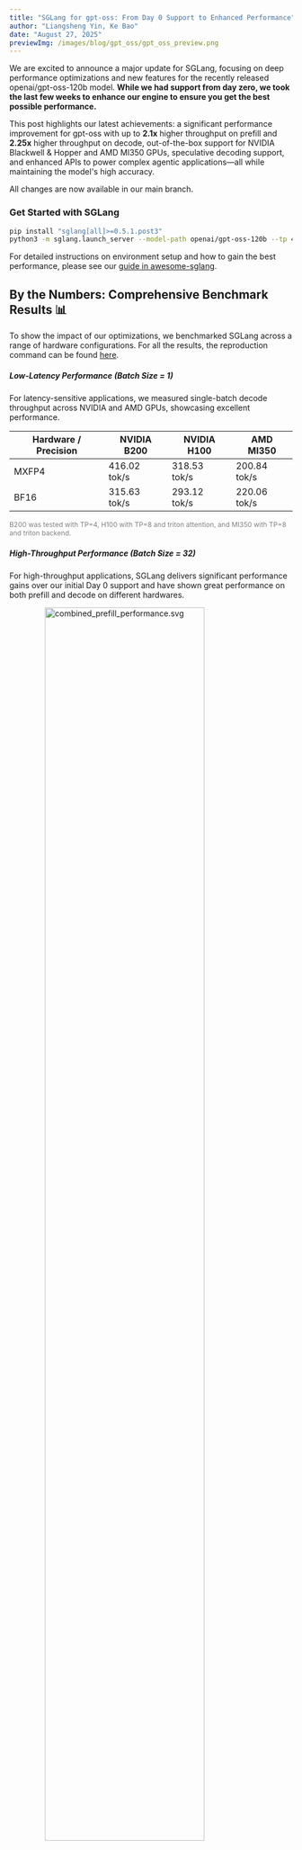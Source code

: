 ```yaml
---
title: "SGLang for gpt-oss: From Day 0 Support to Enhanced Performance"
author: "Liangsheng Yin, Ke Bao"
date: "August 27, 2025"
previewImg: /images/blog/gpt_oss/gpt_oss_preview.png
---
```


We are excited to announce a major update for SGLang, focusing on deep performance optimizations and new features for the recently released openai/gpt-oss-120b model. **While we had support from day zero, we took the last few weeks to enhance our engine to ensure you get the best possible performance.**

This post highlights our latest achievements: a significant performance improvement for gpt-oss with up to **2.1x** higher throughput on prefill and **2.25x** higher throughput on decode, out-of-the-box support for NVIDIA Blackwell & Hopper and AMD MI350 GPUs, speculative decoding support, and enhanced APIs to power complex agentic applications—all while maintaining the model's high accuracy.

All changes are now available in our main branch.

### Get Started with SGLang

```bash
pip install "sglang[all]>=0.5.1.post3"
python3 -m sglang.launch_server --model-path openai/gpt-oss-120b --tp 4
```

For detailed instructions on environment setup and how to gain the best performance, please see our [guide in awesome-sglang](https://github.com/sgl-project/awesome-sglang/tree/main/gpt-oss).

## By the Numbers: Comprehensive Benchmark Results 📊

To show the impact of our optimizations, we benchmarked SGLang across a range of hardware configurations. For all the results, the reproduction command can be found [here](https://github.com/sgl-project/sglang/tree/main/benchmark/gpt_oss).

##### Low-Latency Performance (Batch Size = 1)

For latency-sensitive applications, we measured single-batch decode throughput across NVIDIA and AMD GPUs, showcasing excellent performance.

| Hardware / Precision | NVIDIA B200  | NVIDIA H100  | AMD MI350    |
| -------------------- | ------------ | ------------ | ------------ |
| MXFP4                | 416.02 tok/s | 318.53 tok/s | 200.84 tok/s |
| BF16                 | 315.63 tok/s | 293.12 tok/s | 220.06 tok/s |

<span style="color: grey; font-size: 12px;">
B200 was tested with TP=4, H100 with TP=8 and triton attention, and MI350 with TP=8 and triton backend.
</span>

##### High-Throughput Performance (Batch Size = 32)

For high-throughput applications, SGLang delivers significant performance gains over our initial Day 0 support and have shown great performance on both prefill and decode on different hardwares.

<img src="/images/blog/gpt_oss/combined_prefill_performance.svg" alt="combined_prefill_performance.svg" style="display:block; margin-left: auto; margin-right: auto; width: 75%"></img>

<img src="/images/blog/gpt_oss/combined_decode_performance.svg" alt="combined_decode_performance.svg" style="display:block; margin-left: auto; margin-right: auto; width: 75%"></img>

## Performance Deep Dive 🚀

Our performance gains come from several key optimizations at the kernel level:

- **FlashInfer Kernels for Blackwell**: To unlock peak performance for gpt-oss on Blackwell GPUs, we integrated highly optimized kernels from FlashInfer. This accelerates core components, including multi-head attention and Mixture of Experts (MoE) layers, on the new hardware.
- **FlashAttention-3 for Hopper**: We modified the FlashAttention-3 kernels to support attention sinks, providing a significant speedup for inference on Hopper GPUs.
- **Kernel Fusion and Reduction**: We performed several low-level fusions to reduce overhead. This includes fusing the RMS norm with all-reduce, merging the set KV buffer operation into RoPE, and fusing hidden states padding into quantization. We also removed unnecessary kernels, enabled [PDL](https://docs.nvidia.com/cuda/cuda-c-programming-guide/index.html#programmatic-dependent-launch-and-synchronization) for some kernels, and reduced CPU overhead for greater efficiency.

## Accuracy Alignment with Official Report 🎯

We validated our optimized gpt-oss implementation against the GPQA benchmark and confirmed that our results align closely with the official model card, ensuring that these speedups do not compromise the model's reasoning capabilities.

| Reasoning Effort | SGLang | [vLLM](https://docs.vllm.ai/projects/recipes/en/latest/OpenAI/GPT-OSS.html#accuracy-evaluation-panels) | [Official](https://cdn.openai.com/pdf/419b6906-9da6-406c-a19d-1bb078ac7637/oai_gpt-oss_model_card.pdf) |
| ---------------- | ------ | ------------------------------------------------------------------------------------------------------ | ------------------------------------------------------------------------------------------------------ |
| Low              | 65.6   | 65.3                                                                                                   | 67.1                                                                                                   |
| Medium           | 72.1   | 72.4                                                                                                   | 73.1                                                                                                   |
| High             | 79.8   | 79.4                                                                                                   | 80.1                                                                                                   |

## Speculative Decoding Support 🦅

**Speculative Decoding** is a key technique for improving LLM inference performance. [**EAGLE3**](https://arxiv.org/abs/2503.01840) is the current state-of-the-art speculative decoding method, and SGLang was the first framework to support it, thanks to close collaboration with EAGLE team.

In SGLang, you can easily launch gpt-oss model with EAGLE3 speculative decoding:

```bash
# On Hopper:
# - Tree decoding (topk > 1) and chain decoding (topk = 1) are supported on both FA3 and Triton backends.
python3 -m sglang.launch_server --model openai/gpt-oss-120b --speculative-algorithm EAGLE3 --speculative-draft-model-path lmsys/EAGLE3-gpt-oss-120b-bf16 --speculative-num-steps 3 --speculative-eagle-topk 1 --speculative-num-draft-tokens 4 --tp 4
python3 -m sglang.launch_server --model openai/gpt-oss-120b --speculative-algorithm EAGLE3 --speculative-draft-model-path lmsys/EAGLE3-gpt-oss-120b-bf16 --speculative-num-steps 5 --speculative-eagle-topk 4 --speculative-num-draft-tokens 8 --tp 4

# On Blackwell:
# - Chain decoding (topk = 1) is supported on TRTLLM-MHA backend. Tree decoding (topk > 1) is in progress, stay tuned!
# - Both tree decoding (topk > 1) and chain decoding (topk = 1) are supported on the Triton backend.
python3 -m sglang.launch_server --model openai/gpt-oss-120b --speculative-algorithm EAGLE3 --speculative-draft lmsys/EAGLE3-gpt-oss-120b-bf16 --speculative-num-steps 3 --speculative-eagle-topk 1 --speculative-num-draft-tokens 4 --tp 4
python3 -m sglang.launch_server --model openai/gpt-oss-120b --speculative-algorithm EAGLE3 --speculative-draft lmsys/EAGLE3-gpt-oss-120b-bf16 --speculative-num-steps 5 --speculative-eagle-topk 4 --speculative-num-draft-tokens 8 --attention-backend triton --tp 4
```

For `openai/gpt-oss-120b` model, we trained an EAGLE3 draft model, [`lmsys/EAGLE3-gpt-oss-120b-bf16`](https://huggingface.co/lmsys/EAGLE3-gpt-oss-120b-bf16) with [SpecForge](https://github.com/sgl-project/SpecForge), an efficient framework for speculative draft model training. Our trained draft model achieves a higher average acceptance length compared to [NVIDIA’s gpt-oss draft model](https://huggingface.co/nvidia/gpt-oss-120b-Eagle3).

<img src="/images/blog/gpt_oss/accept_length.svg" style="display:block; margin-top: auto; margin-left: auto; margin-right: auto; margin-bottom: auto; width: 75%"></img>

We also benchmarked `openai/gpt-oss-120b` with EAGLE3 on H200 TP4 and observed promising results across several standard benchmark datasets:

<img src="/images/blog/gpt_oss/gpt_oss_eagle3_results.svg" style="display:block; margin-top: auto; margin-left: auto; margin-right: auto; margin-bottom: auto; width: 75%"></img>

which achieves:
- **1.39x** speedup with the `steps=3, topk=1, num_draft_tokens=4` setting.
- **1.52x** speedup with the `steps=5, topk=4, num_draft_tokens=8` setting.

## Powering Agentic Applications 🤖

To better enable agentic workflows, SGLang offers [OpenAI Response API support](https://docs.sglang.ai/basic_usage/gpt_oss.html#responses-api) and [native chat completion support](https://docs.sglang.ai/advanced_features/function_calling.html#). Here is an example of how to build a simple web search agent with SGLang (`python3.12` and `gpt-oss` package are required for built-in tools, more setup details can be found [here](https://docs.sglang.ai/basic_usage/gpt_oss.html#responses-api)).

Launch the server:

```bash
export EXA_API_KEY=YOUR_EXA_KEY
python3 -m sglang.launch_server --port 30000 --model-path openai/gpt-oss-120b --tp 4 --tool-server demo 
```

Use Response API to build a web search agent:

```python
import openai

client = openai.OpenAI(
    base_url="http://localhost:30000/v1",
    api_key="EMPTY"
)
response = client.responses.create(
    model="openai/gpt-oss-120b",
    tools=[{"type": "web_search_preview"}],
    input="What does SGLang update today?"
)

print(response.output_text)
```

## What's Next? 🔮

None of the Day-0 support or the subsequent optimizations would have been possible without the collective effort of the SGLang community. Shout-out to the SGLang team, SpecForge team, FlashInfer team, Oracle team, Eigen AI team, and NVIDIA team for pushing this forward together!

We will continue pushing the boundaries of LLM inference. On our roadmap are further explorations into SWA (Sliding Window Attention) optimizations, along with new advances in speculative decoding, to deliver even greater performance gains.

We invite you to try the latest version of SGLang and share your feedback. Thank you for being an essential part of this journey!
